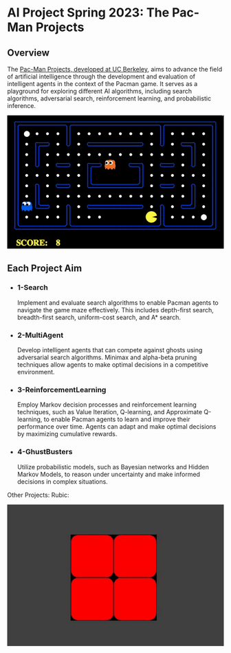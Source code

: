 # AI Project Spring 2023: The Pac-Man Projects

## Overview
The [Pac-Man Projects, developed at UC Berkeley](http://ai.berkeley.edu), aims to advance the field of artificial intelligence through the development and evaluation of intelligent agents in the context of the Pacman game. It serves as a playground for exploring different AI algorithms, including search algorithms, adversarial search, reinforcement learning, and probabilistic inference.

<p align="center">
<img src="https://github.com/Sabaghip/Pacman-AI-Projects/blob/main/overview.gif" width="540" />
</p>

## Each Project Aim

- ### 1-Search
   Implement and evaluate search algorithms to enable Pacman agents to navigate the game maze effectively. This includes depth-first search, breadth-first search, uniform-cost search, and A* search.
- ### 2-MultiAgent
   Develop intelligent agents that can compete against ghosts using adversarial search algorithms. Minimax and alpha-beta pruning techniques allow agents to make optimal decisions in a competitive environment.
- ### 3-ReinforcementLearning
   Employ Markov decision processes and reinforcement learning techniques, such as Value Iteration, Q-learning, and Approximate Q-learning, to enable Pacman agents to learn and improve their performance over time. Agents can adapt and make optimal decisions by maximizing cumulative rewards.
- ### 4-GhustBusters
   Utilize probabilistic models, such as Bayesian networks and Hidden Markov Models, to reason under uncertainty and make informed decisions in complex situations.


Other Projects:
  Rubic:
   <p align="center">
      <img src="https://github.com/Sabaghip/Pacman-AI-Projects/blob/main/other%20projects/rubic/animation.gif" width="540" />
   </p>
